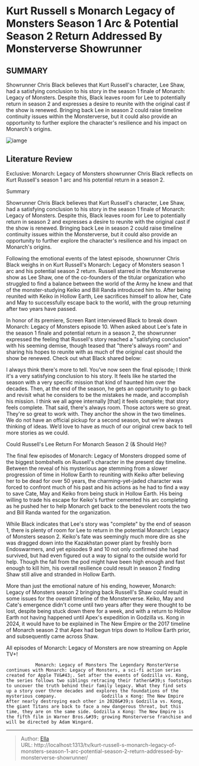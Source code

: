 # Kurt Russell s Monarch Legacy of Monsters Season 1 Arc &amp; Potential Season 2 Return Addressed By Monsterverse Showrunner


## SUMMARY 



  Showrunner Chris Black believes that Kurt Russell&#39;s character, Lee Shaw, had a satisfying conclusion to his story in the season 1 finale of Monarch: Legacy of Monsters.   Despite this, Black leaves room for Lee to potentially return in season 2 and expresses a desire to reunite with the original cast if the show is renewed.   Bringing back Lee in season 2 could raise timeline continuity issues within the Monsterverse, but it could also provide an opportunity to further explore the character&#39;s resilience and his impact on Monarch&#39;s origins.  

![iamge](https://static1.srcdn.com/wordpress/wp-content/uploads/2024/01/kurt-russell-as-lee-looking-sad-at-randas-in-monarch-legacy-of-monsters-exclusive-header.jpg)

## Literature Review
Exclusive: Monarch: Legacy of Monsters showrunner Chris Black reflects on Kurt Russell&#39;s season 1 arc and his potential return in a season 2.





Summary

  Showrunner Chris Black believes that Kurt Russell&#39;s character, Lee Shaw, had a satisfying conclusion to his story in the season 1 finale of Monarch: Legacy of Monsters.   Despite this, Black leaves room for Lee to potentially return in season 2 and expresses a desire to reunite with the original cast if the show is renewed.   Bringing back Lee in season 2 could raise timeline continuity issues within the Monsterverse, but it could also provide an opportunity to further explore the character&#39;s resilience and his impact on Monarch&#39;s origins.  







Following the emotional events of the latest episode, showrunner Chris Black weighs in on Kurt Russell&#39;s Monarch: Legacy of Monsters season 1 arc and his potential season 2 return. Russell starred in the Monsterverse show as Lee Shaw, one of the co-founders of the titular organization who struggled to find a balance between the world of the Army he knew and that of the monster-studying Keiko and Bill Randa introduced him to. After being reunited with Keiko in Hollow Earth, Lee sacrifices himself to allow her, Cate and May to successfully escape back to the world, with the group returning after two years have passed.

In honor of its premiere, Screen Rant interviewed Black to break down Monarch: Legacy of Monsters episode 10. When asked about Lee&#39;s fate in the season 1 finale and potential return in a season 2, the showrunner expressed the feeling that Russell&#39;s story reached a &#34;satisfying conclusion&#34; with his seeming demise, though teased that &#34;there&#39;s always room&#34; and sharing his hopes to reunite with as much of the original cast should the show be renewed. Check out what Black shared below:





I always think there&#39;s more to tell. You’ve now seen the final episode; I think it&#39;s a very satisfying conclusion to his story. It feels like he started the season with a very specific mission that kind of haunted him over the decades. Then, at the end of the season, he gets an opportunity to go back and revisit what he considers to be the mistakes he made, and accomplish his mission. I think we all agree internally [that] it feels complete; that story feels complete.
That said, there&#39;s always room. Those actors were so great. They&#39;re so great to work with. They anchor the show in the two timelines. We do not have an official pickup for a second season, but we&#39;re always thinking of ideas. We’d love to have as much of our original crew back to tell more stories as we could.



 Could Russell&#39;s Lee Return For Monarch Season 2 (&amp; Should He)? 
         




The final few episodes of Monarch: Legacy of Monsters dropped some of the biggest bombshells on Russell&#39;s character in the present day timeline. Between the reveal of his mysterious age stemming from a slower progression of time in Hollow Earth to reuniting with Keiko after believing her to be dead for over 50 years, the charming-yet-jaded character was forced to confront much of his past and his actions as he had to find a way to save Cate, May and Keiko from being stuck in Hollow Earth. His being willing to trade his escape for Keiko&#39;s further cemented his arc completing as he pushed her to help Monarch get back to the benevolent roots the two and Bill Randa wanted for the organization.

While Black indicates that Lee&#39;s story was &#34;complete&#34; by the end of season 1, there is plenty of room for Lee to return in the potential Monarch: Legacy of Monsters season 2. Keiko&#39;s fate was seemingly much more dire as she was dragged down into the Kazakhstan power plant by freshly born Endoswarmers, and yet episodes 9 and 10 not only confirmed she had survived, but had even figured out a way to signal to the outside world for help. Though the fall from the pod might have been high enough and fast enough to kill him, his overall resilience could result in season 2 finding Shaw still alive and stranded in Hollow Earth.




More than just the emotional nature of his ending, however, Monarch: Legacy of Monsters season 2 bringing back Russell&#39;s Shaw could result in some issues for the overall timeline of the Monsterverse. Keiko, May and Cate&#39;s emergence didn&#39;t come until two years after they were thought to be lost, despite being stuck down there for a week, and with a return to Hollow Earth not having happened until Apex&#39;s expedition in Godzilla vs. Kong in 2024, it would have to be explained in The New Empire or the 2017 timeline of Monarch season 2 that Apex had begun trips down to Hollow Earth prior, and subsequently came across Shaw.



All episodes of Monarch: Legacy of Monsters are now streaming on Apple TV&#43;!




               Monarch: Legacy of Monsters The Legendary MonsterVerse continues with Monarch: Legacy of Monsters, a sci-fi action series created for Apple TV&#43;. Set after the events of Godzilla vs. Kong, the series follows two siblings retracing their father&#39;s footsteps to uncover the truth behind their family legacy. What they find sets up a story over three decades and explores the foundations of the mysterious company.                 Godzilla x Kong: The New Empire After nearly destroying each other in 2020&#39;s Godzilla vs. Kong, the giant Titans are back to face a new dangerous threat, but this time, they are on the same side. Godzilla x Kong: The New Empire is the fifth film in Warner Bros.&#39; growing Monsterverse franchise and will be directed by Adam Wingard.   





---

> Author: [Ella](https://instagram.hk.cn/)  
> URL: http://localhost:1313/tv/kurt-russell-s-monarch-legacy-of-monsters-season-1-arc-potential-season-2-return-addressed-by-monsterverse-showrunner/  

